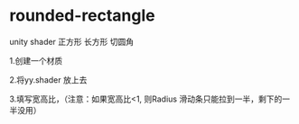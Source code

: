 # rounded-rectangle
unity shader 正方形 长方形 切圆角

1.创建一个材质


2.将yy.shader 放上去


3.填写宽高比，（注意：如果宽高比<1, 则Radius 滑动条只能拉到一半，剩下的一半没用）
